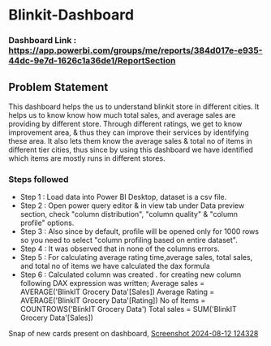
# Blinkit-Dashboard

### Dashboard Link : https://app.powerbi.com/groups/me/reports/384d017e-e935-44dc-9e7d-1626c1a36de1/ReportSection

## Problem Statement

This dashboard helps the us to understand blinkit store in different cities. It helps us to know  know how much total sales, and average sales are providing by different store. Through different ratings, we  get to know  improvement area, & thus they can improve their services by identifying these area. It also lets them know the average sales & total no of items  in different tier cities, thus since by using this dashboard we have identified  which items are mostly runs in different stores.

### Steps followed 

- Step 1 : Load data into Power BI Desktop, dataset is a csv file.
- Step 2 : Open power query editor & in view tab under Data preview section, check "column distribution", "column quality" & "column profile" options.
- Step 3 : Also since by default, profile will be opened only for 1000 rows so you need to select "column profiling based on entire dataset".
- Step 4 : It was observed that in none of the columns errors.
- Step 5 : For calculating average rating time,average sales, total sales, and total no of items we have calculated the dax formula 
 - Step 6 : Calculated column was created .
for creating new column following DAX expression was written;
      Average sales = AVERAGE('BlinkIT Grocery Data'[Sales]) 
      Average Rating = AVERAGE('BlinkIT Grocery Data'[Rating])
      No of Items = COUNTROWS('BlinkIT Grocery Data')
      Total sales = SUM('BlinkIT Grocery Data'[Sales])
        
Snap of new cards present on dashboard,
[Screenshot 2024-08-12 124328](https://github.com/user-attachments/assets/6ea45234-8e3d-4e37-8e6f-c8a3d555879b)




